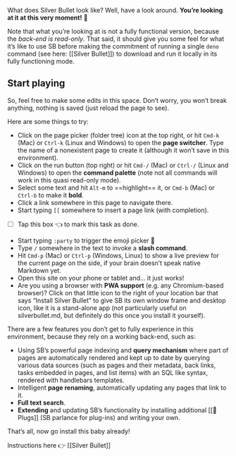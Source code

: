 What does Silver Bullet look like? Well, have a look around. **You’re looking at it at this very moment!** 🤯

Note that what you’re looking at is not a fully functional version, because the _back-end is read-only_. That said, it should give you some feel for what it’s like to use SB before making the commitment of running a single `deno` command (see here: [[Silver Bullet]]) to download and run it locally in its fully functioning mode.

## Start playing
So, feel free to make some edits in this space. Don’t worry, you won’t break anything, nothing is saved (just reload the page to see).

Here are some things to try:

* Click on the page picker (folder tree) icon at the top right, or hit `Cmd-k` (Mac) or `Ctrl-k` (Linux and Windows) to open the **page switcher**. Type the name of a nonexistent page to create it (although it won’t save in this environment).
* Click on the run button (top right) or hit `Cmd-/` (Mac) or `Ctrl-/` (Linux and Windows) to open the **command palette** (note not all commands will work in this quasi read-only mode).
* Select some text and hit `Alt-m` to ==highlight== it, or `Cmd-b` (Mac) or `Ctrl-b` to make it **bold**.
* Click a link somewhere in this page to navigate there.
* Start typing `[[` somewhere to insert a page link (with completion).
* [ ] Tap this box 👈 to mark this task as done.
* Start typing `:party` to trigger the emoji picker 🎉
* Type `/` somewhere in the text to invoke a **slash command**.
* Hit `Cmd-p` (Mac) or `Ctrl-p` (Windows, Linux) to show a live preview for the current page on the side, if your brain doesn’t speak native Markdown yet.
* Open this site on your phone or tablet and… it just works!
* Are you using a browser with **PWA support** (e.g. any Chromium-based
  browser)? Click on that little icon to the right of your location bar that says “Install Silver Bullet” to give SB its own window frame and desktop icon, like it is a stand-alone app (not particularly useful on silverbullet.md, but definitely do this once you install it yourself).

There are a few features you don’t get to fully experience in this environment, because they rely on a working back-end, such as:

* Using SB’s powerful page indexing and **query mechanism** where part of pages are automatically rendered and kept up to date by querying various data sources (such as pages and their metadata, back links, tasks embedded in pages, and list items) with an SQL like syntax, rendered with handlebars templates.
* Intelligent **page renaming**, automatically updating any pages that link to it.
* **Full text search**.
* **Extending** and updating SB’s functionality by installing additional [[🔌 Plugs]] (SB parlance for plug-ins) and writing your own.

That’s all, now go install this baby already!

Instructions here 👉 [[Silver Bullet]]

